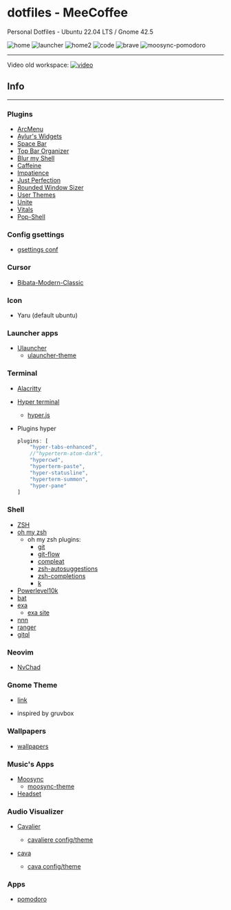 # dotfiles - MeeCoffee

Personal Dotfiles - Ubuntu 22.04 LTS / Gnome 42.5

![home](./img/home.png)
![launcher](./img/launcher.png)
![home2](./img/home2.png)
![code](./img/code.png)
![brave](./img/brave.png)
![moosync-pomodoro](./img/moosync-pomodoro.png)

---

Video old workspace:
[![video](./img/video.png)](https://www.youtube.com/watch?v=0hiZ8z1fzGI)
## Info

---

### Plugins

- [ArcMenu](https://extensions.gnome.org/extension/3628/arcmenu/)
- [Aylur's Widgets](https://extensions.gnome.org/extension/5338/aylurs-widgets/)
- [Space Bar](https://extensions.gnome.org/extension/5090/space-bar/)
- [Top Bar Organizer](https://extensions.gnome.org/extension/4356/top-bar-organizer/)
- [Blur my Shell](https://extensions.gnome.org/extension/3193/blur-my-shell/)
- [Caffeine](https://extensions.gnome.org/extension/517/caffeine/)
- [Impatience](https://extensions.gnome.org/extension/277/impatience/)
- [Just Perfection](https://extensions.gnome.org/extension/3843/just-perfection/)
- [Rounded Window Sizer](https://extensions.gnome.org/extension/5237/rounded-window-corners/)
- [User Themes](https://extensions.gnome.org/extension/19/user-themes/)
- [Unite](https://github.com/hardpixel/unite-shell)
- [Vitals](https://extensions.gnome.org/extension/1460/vitals/) 
- [Pop-Shell](https://github.com/pop-os/shell)

### Config gsettings
  - [gsettings conf](https://github.com/Alencar26/dotfiles/blob/main/gsettings_gnome.sh)
### Cursor
- [Bibata-Modern-Classic](https://github.com/ful1e5/Bibata_Cursor)

### Icon
- Yaru (default ubuntu)

### Launcher apps
- [Ulauncher](https://ulauncher.io/)
  - [ulauncher-theme](https://github.com/Alencar26/dotfiles/tree/main/.local/share/ulauncher)

### Terminal
- [Alacritty](https://github.com/alacritty/alacritty)
- [Hyper terminal](https://hyper.is/)
  - [hyper.js](https://github.com/Alencar26/dotfiles/blob/main/.hyper.js)

- Plugins hyper
  
  ```javascript
  plugins: [
      "hyper-tabs-enhanced",
      //"hyperterm-atom-dark",
      "hypercwd",
      "hyperterm-paste",
      "hyper-statusline",
      "hyperterm-summon",
      "hyper-pane"
  ]
  ```
### Shell
  - [ZSH](https://github.com/ohmyzsh/ohmyzsh/wiki/Installing-ZSH)
  - [oh my zsh](https://github.com/ohmyzsh/ohmyzsh)
    - oh my zsh plugins:
      - [git](https://github.com/ohmyzsh/ohmyzsh/tree/master/plugins/git)
      - [git-flow](https://github.com/ohmyzsh/ohmyzsh/tree/master/plugins/git-flow)
      - [compleat](https://github.com/ohmyzsh/ohmyzsh/tree/master/plugins/compleat)
      - [zsh-autosuggestions](https://github.com/zsh-users/zsh-autosuggestions)
      - [zsh-completions](https://github.com/clarketm/zsh-completions)
      - [k](https://github.com/supercrabtree/k)
  - [Powerlevel10k](https://github.com/romkatv/powerlevel10k)
  - [bat](https://github.com/sharkdp/bat)
  - [exa](https://github.com/ogham/exa)
    - [exa site](https://the.exa.website/)
  - [nnn](https://github.com/jarun/nnn)
  - [ranger](https://github.com/ranger/ranger)
  - [gitql](https://github.com/filhodanuvem/gitql)
  
### Neovim
- [NvChad](https://github.com/NvChad/NvChad)

### Gnome Theme
- [link](https://github.com/Alencar26/dotfiles/tree/main/.themes)

- inspired by gruvbox
  
### Wallpapers
  - [wallpapers](https://github.com/Alencar26/dotfiles/tree/main/wallpapers)

### Music's Apps
- [Moosync](https://github.com/Moosync/Moosync)
    - [moosync-theme](https://github.com/Alencar26/dotfiles/tree/main/.configs/moosync-theme)
- [Headset](https://headsetapp.co/)

### Audio Visualizer
- [Cavalier](https://github.com/fsobolev/cavalier)
    - [cavaliere config/theme](https://github.com/Alencar26/dotfiles/tree/main/.configs/cavalier)

- [cava](https://github.com/karlstav/cava)
    - [cava config/theme](https://github.com/Alencar26/dotfiles/tree/main/.configs/cava)

### Apps
 - [pomodoro](https://gnomepomodoro.org/)
